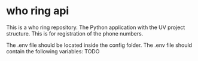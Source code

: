 # who ring api
This is a who ring repository. The Python application with the UV project structure.
This is for registration of the phone numbers.

The .env file should be located inside the config folder.
The .env file should contain the following variables:
TODO